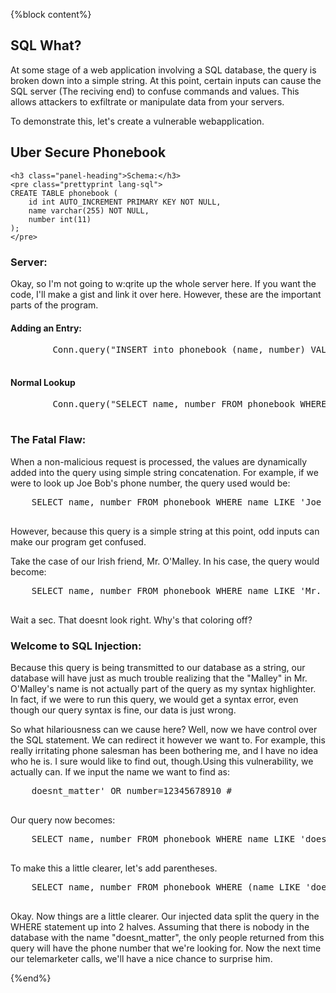 {%block content%}
<h2>SQL What?</h2>
At some stage of a web application involving a SQL database, the query is broken down into a simple string. At this point, certain inputs can cause the SQL server (The reciving end) to confuse commands and values. This allows attackers to exfiltrate or manipulate data from your servers.


To demonstrate this, let's create a vulnerable webapplication.


<h2>Uber Secure Phonebook</h2>


    <h3 class="panel-heading">Schema:</h3>
    <pre class="prettyprint lang-sql">
    CREATE TABLE phonebook (
        id int AUTO_INCREMENT PRIMARY KEY NOT NULL,
        name varchar(255) NOT NULL,
        number int(11)
    );
    </pre>


<h3 class="panel-heading">Server:</h3>
    Okay, so I'm not going to w:qrite up the whole server here. If you want the code, I'll make a gist and link it over here. However, these are the important parts of the program.
    <div class="panel">
        <h4 class="panel-heading lang-sql">
            Adding an Entry:
        </h4>
        <pre class="prettyprint lang-sql">
        Conn.query("INSERT into phonebook (name, number) VALUES '"+name+"', '"+number)
        </pre>
        <h4 class="panel-heading lang-sql">
            Normal Lookup
        </h4>
        <pre class="prettyprint lang-sql">
        Conn.query("SELECT name, number FROM phonebook WHERE name LIKE '"+name+"'")
        </pre>
    </div>


<div class="panel well">
    <h3 class="panel-heading">
    The Fatal Flaw:
    </h3>
    When a non-malicious request is processed, the values are dynamically added into the query using simple string concatenation. For example, if we were to look up Joe Bob's phone number, the query used would be:
    <pre class="prettyprint lang-sql">
    SELECT name, number FROM phonebook WHERE name LIKE 'Joe Bob';
    </pre>
    <p>
    However, because this query is a simple string at this point, odd inputs can make our program get confused.
    </p>
    <p>
    Take the case of our Irish friend, Mr. O'Malley. In his case, the query would become:
    </p>
    <pre class="prettyprint lang-sql">
    SELECT name, number FROM phonebook WHERE name LIKE 'Mr. O'Malley';
    </pre>
    Wait a sec. That doesnt look right. Why's that coloring off?
    <h3>
        Welcome to SQL Injection:
    </h3>
    <p>
    Because this query is being transmitted to our database as a string, our database will have just as much trouble realizing that the "Malley" in Mr. O'Malley's name is not actually part of the query as my syntax highlighter. In fact, if we were to run this query, we would get a syntax error, even though our query syntax is fine, our data is just wrong.
    </p>
    <p>
    So what hilariousness can we cause here? Well, now we have control over the SQL statement. We can redirect it however we want to. For example, this really irritating phone salesman has been bothering me, and I have no idea who he is. I sure would like to find out, though.Using this vulnerability, we actually can. If we input the name we want to find as:
    <pre class="prettyprint lang-sql">
    doesnt_matter' OR number=12345678910 #
    </pre>
    Our query now becomes:
    <pre class="prettyprint lang-sql">
    SELECT name, number FROM phonebook WHERE name LIKE 'doesnt_matter' OR number=12345678910 #'
    </pre>
    To make this a little clearer, let's add parentheses.
    <pre class="prettyprint lang-sql">
    SELECT name, number FROM phonebook WHERE (name LIKE 'doesnt_matter') OR (number=12345678910) #'
    </pre>
    </p>
    Okay. Now things are a little clearer. Our injected data split the query in the WHERE statement up into 2 halves. Assuming that there is nobody in the database with the name "doesnt_matter", the only people returned from this query will have the phone number that we're looking for. Now the next time our telemarketer calls, we'll have a nice chance to surprise him.
</div>

{%end%}
